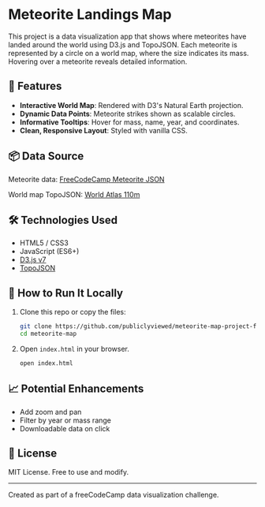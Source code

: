 # Meteorite Landings Map

This project is a data visualization app that shows where meteorites have landed around the world using D3.js and TopoJSON. Each meteorite is represented by a circle on a world map, where the size indicates its mass. Hovering over a meteorite reveals detailed information.

## 🚀 Features

- **Interactive World Map**: Rendered with D3's Natural Earth projection.
- **Dynamic Data Points**: Meteorite strikes shown as scalable circles.
- **Informative Tooltips**: Hover for mass, name, year, and coordinates.
- **Clean, Responsive Layout**: Styled with vanilla CSS.

## 📦 Data Source
Meteorite data: [FreeCodeCamp Meteorite JSON](https://raw.githubusercontent.com/freeCodeCamp/ProjectReferenceData/master/meteorite-strike-data.json)

World map TopoJSON: [World Atlas 110m](https://cdn.jsdelivr.net/npm/world-atlas@2/countries-110m.json)

## 🛠️ Technologies Used

- HTML5 / CSS3
- JavaScript (ES6+)
- [D3.js v7](https://d3js.org/)
- [TopoJSON](https://github.com/topojson/topojson-client)

## 🧭 How to Run It Locally

1. Clone this repo or copy the files:
   ```bash
   git clone https://github.com/publiclyviewed/meteorite-map-project-fCC.git
   cd meteorite-map
   ```

2. Open `index.html` in your browser.
   ```bash
   open index.html
   ```

## 📈 Potential Enhancements
- Add zoom and pan
- Filter by year or mass range
- Downloadable data on click

## 📄 License
MIT License. Free to use and modify.

---

Created as part of a freeCodeCamp data visualization challenge.
